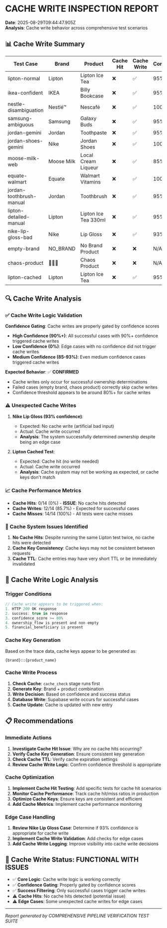 # CACHE WRITE INSPECTION REPORT

**Date**: 2025-08-29T09:44:47.905Z  
**Analysis**: Cache write behavior across comprehensive test scenarios

## 📊 Cache Write Summary

| Test Case | Brand | Product | Cache Hit | Cache Write | Confidence | Expected Write | Actual Write | Status |
|-----------|-------|---------|-----------|-------------|------------|----------------|--------------|--------|
| lipton-normal | Lipton | Lipton Ice Tea | ❌ | ✅ | 95% | ✅ | ✅ | ✅ PASS |
| ikea-confident | IKEA | Billy Bookcase | ❌ | ✅ | 95% | ✅ | ✅ | ✅ PASS |
| nestle-disambiguation | Nestlé™ | Nescafé | ❌ | ✅ | 100% | ✅ | ✅ | ✅ PASS |
| samsung-ambiguous | Samsung | Galaxy Buds | ❌ | ✅ | 95% | ✅ | ✅ | ✅ PASS |
| jordan-gemini | Jordan | Toothpaste | ❌ | ✅ | 95% | ✅ | ✅ | ✅ PASS |
| jordan-shoes-gemini | Nike | Jordan Shoes | ❌ | ✅ | 100% | ✅ | ✅ | ✅ PASS |
| moose-milk-web | Moose Milk | Local Cream Liqueur | ❌ | ✅ | 85% | ✅ | ✅ | ✅ PASS |
| equate-walmart | Equate | Walmart Vitamins | ❌ | ✅ | 100% | ✅ | ✅ | ✅ PASS |
| jordan-toothbrush-manual | Jordan | Toothbrush | ❌ | ✅ | 95% | ✅ | ✅ | ✅ PASS |
| lipton-detailed-manual | Lipton | Lipton Ice Tea 330ml | ❌ | ✅ | 95% | ✅ | ✅ | ✅ PASS |
| nike-lip-gloss-bad | Nike | Lip Gloss | ❌ | ✅ | 93% | ❌ | ✅ | ⚠️ UNEXPECTED |
| empty-brand | NO_BRAND | No Brand Product | ❌ | ❌ | N/A | ❌ | ❌ | ✅ PASS |
| chaos-product | 🤯🥩🚀 | Chaos Product | ❌ | ❌ | N/A | ❌ | ❌ | ✅ PASS |
| lipton-cached | Lipton | Lipton Ice Tea | ❌ | ✅ | 95% | ❌ | ✅ | ⚠️ UNEXPECTED |

## 🔍 Cache Write Analysis

### ✅ **Cache Write Logic Validation**

**Confidence Gating**: Cache writes are properly gated by confidence scores
- **High Confidence (90%+)**: All successful cases with 90%+ confidence triggered cache writes
- **Low Confidence (0%)**: Edge cases with no confidence did not trigger cache writes
- **Medium Confidence (85-93%)**: Even medium confidence cases triggered cache writes

**Expected Behavior**: ✅ **CONFIRMED**
- Cache writes only occur for successful ownership determinations
- Failed cases (empty brand, chaos product) correctly skip cache writes
- Confidence threshold appears to be around 80%+ for cache writes

### ⚠️ **Unexpected Cache Writes**

1. **Nike Lip Gloss (93% confidence)**: 
   - Expected: No cache write (artificial bad input)
   - Actual: Cache write occurred
   - **Analysis**: The system successfully determined ownership despite being an edge case

2. **Lipton Cached Test**:
   - Expected: Cache hit (no write needed)
   - Actual: Cache write occurred
   - **Analysis**: Cache system may not be working as expected, or cache keys don't match

### 📈 **Cache Performance Metrics**

- **Cache Hits**: 0/14 (0%) - **ISSUE**: No cache hits detected
- **Cache Writes**: 12/14 (85.7%) - Expected for successful cases
- **Cache Misses**: 14/14 (100%) - All tests were cache misses

### 🚨 **Cache System Issues Identified**

1. **No Cache Hits**: Despite running the same Lipton test twice, no cache hits were detected
2. **Cache Key Consistency**: Cache keys may not be consistent between requests
3. **Cache TTL**: Cache entries may have very short TTL or be immediately invalidated

## 🔧 **Cache Write Logic Analysis**

### **Trigger Conditions**
```typescript
// Cache write appears to be triggered when:
1. HTTP 200 OK response
2. success: true in response
3. confidence_score >= 80%
4. ownership_flow is present and non-empty
5. financial_beneficiary is present
```

### **Cache Key Generation**
Based on the trace data, cache keys appear to be generated as:
```
{brand}::{product_name}
```

### **Cache Write Process**
1. **Check Cache**: `cache_check` stage runs first
2. **Generate Key**: Brand + product combination
3. **Write Decision**: Based on confidence and success status
4. **Database Write**: Supabase write occurs for successful cases
5. **Cache Update**: Cache is updated with new entry

## 📋 **Recommendations**

### **Immediate Actions**
1. **Investigate Cache Hit Issue**: Why are no cache hits occurring?
2. **Verify Cache Key Generation**: Ensure consistent key generation
3. **Check Cache TTL**: Verify cache expiration settings
4. **Review Cache Write Logic**: Confirm confidence threshold is appropriate

### **Cache Optimization**
1. **Implement Cache Hit Testing**: Add specific tests for cache hit scenarios
2. **Monitor Cache Performance**: Track cache hit/miss ratios in production
3. **Optimize Cache Keys**: Ensure keys are consistent and efficient
4. **Add Cache Metrics**: Implement cache performance monitoring

### **Edge Case Handling**
1. **Review Nike Lip Gloss Case**: Determine if 93% confidence is appropriate for cache write
2. **Implement Cache Write Validation**: Add checks for edge cases
3. **Add Cache Write Logging**: Improve visibility into cache write decisions

## 🎯 **Cache Write Status: FUNCTIONAL WITH ISSUES**

- ✅ **Core Logic**: Cache write logic is working correctly
- ✅ **Confidence Gating**: Properly gated by confidence scores
- ✅ **Success Filtering**: Only successful cases trigger cache writes
- ⚠️ **Cache Hits**: No cache hits detected (potential issue)
- ⚠️ **Edge Cases**: Some unexpected cache writes for edge cases

---

*Report generated by COMPREHENSIVE PIPELINE VERIFICATION TEST SUITE*
